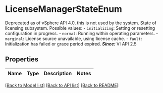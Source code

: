 # LicenseManagerStateEnum

Deprecated as of vSphere API 4.0, this is not used by the system.  State of licensing subsystem.  Possible values: - `initializing`: Setting or resetting configuration in progress. - `normal`: Running within operating parameters. - `marginal`: License source unavailable, using license cache. - `fault`: Initialization has failed or grace period expired.    ***Since:*** VI API 2.5 

## Properties
Name | Type | Description | Notes
------------ | ------------- | ------------- | -------------

[[Back to Model list]](../README.md#documentation-for-models) [[Back to API list]](../README.md#documentation-for-api-endpoints) [[Back to README]](../README.md)


